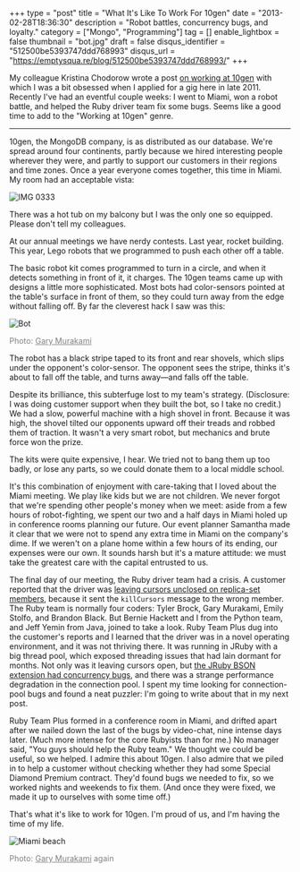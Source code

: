 +++
type = "post"
title = "What It's Like To Work For 10gen"
date = "2013-02-28T18:36:30"
description = "Robot battles, concurrency bugs, and loyalty."
category = ["Mongo", "Programming"]
tag = []
enable_lightbox = false
thumbnail = "bot.jpg"
draft = false
disqus_identifier = "512500be5393747ddd768993"
disqus_url = "https://emptysqua.re/blog/512500be5393747ddd768993/"
+++

<p>My colleague Kristina Chodorow wrote a post <a href="http://www.kchodorow.com/blog/2011/10/18/on-working-at-10gen/">on working at 10gen</a> with which I was a bit obsessed when I applied for a gig here in late 2011. Recently I've had an eventful couple weeks: I went to Miami, won a robot battle, and helped the Ruby driver team fix some bugs. Seems like a good time to add to the "Working at 10gen" genre.</p>
<hr />
<p>10gen, the MongoDB company, is as distributed as our database. We're spread around four continents, partly because we hired interesting people wherever they were, and partly to support our customers in their regions and time zones. Once a year everyone comes together, this time in Miami. My room had an acceptable vista:</p>
<p><img style="display:block; margin-left:auto; margin-right:auto;" src="IMG_0333.jpg" alt="IMG 0333" title="IMG_0333.jpg" border="0"   /></p>
<p>There was a hot tub on my balcony but I was the only one so equipped. Please don't tell my colleagues.</p>
<p>At our annual meetings we have nerdy contests. Last year, rocket building. This year, Lego robots that we programmed to push each other off a table.</p>
<p>The basic robot kit comes programmed to turn in a circle, and when it detects something in front of it, it charges. The 10gen teams came up with designs a little more sophisticated. Most bots had color-sensors pointed at the table's surface in front of them, so they could turn away from the edge without falling off. By far the cleverest hack I saw was this:</p>
<p><img style="display:block; margin-left:auto; margin-right:auto;" src="bot.jpg" alt="Bot" title="bot.jpg" border="0"   /></p>
<p><span style="color: gray">Photo: <a href="https://twitter.com/GaryMurakami" style="color: gray">Gary Murakami</a></span></p>
<p>The robot has a black stripe taped to its front and rear shovels, which slips under the opponent's color-sensor. The opponent sees the stripe, thinks it's about to fall off the table, and turns away&mdash;and falls off the table.</p>
<p>Despite its brilliance, this subterfuge lost to my team's strategy. (Disclosure: I was doing customer support when they built the bot, so I take no credit.) We had a slow, powerful machine with a high shovel in front. Because it was high, the shovel tilted our opponents upward off their treads and robbed them of traction. It wasn't a very smart robot, but mechanics and brute force won the prize.</p>
<p>The kits were quite expensive, I hear. We tried not to bang them up too badly, or lose any parts, so we could donate them to a local middle school.</p>
<p>It's this combination of enjoyment with care-taking that I loved about the Miami meeting. We play like kids but we are not children. We never forgot that we're spending other people's money when we meet: aside from a few hours of robot-fighting, we spent our two and a half days in Miami holed up in conference rooms planning our future. Our event planner Samantha made it clear that we were not to spend any extra time in Miami on the company's dime. If we weren't on a plane home within a few hours of its ending, our expenses were our own. It sounds harsh but it's a mature attitude: we must take the greatest care with the capital entrusted to us.</p>
<p>The final day of our meeting, the Ruby driver team had a crisis. A customer reported that the driver was <a href="https://jira.mongodb.org/browse/RUBY-545">leaving cursors unclosed on replica-set members</a>, because it sent the <code>killCursors</code> message to the wrong member. The Ruby team is normally four coders: Tyler Brock, Gary Murakami, Emily Stolfo, and Brandon Black. But Bernie Hackett and I from the Python team, and Jeff Yemin from Java, joined to take a look. Ruby Team Plus dug into the customer's reports and I learned that the driver was in a novel operating environment, and it was not thriving there. It was running in JRuby with a big thread pool, which exposed threading issues that had lain dormant for months. Not only was it leaving cursors open, but <a href="https://jira.mongodb.org/browse/RUBY-554">the JRuby BSON extension had concurrency bugs</a>, and there was a strange performance degradation in the connection pool. I spent my time looking for connection-pool bugs and found a neat puzzler: I'm going to write about that in my next post.</p>
<p>Ruby Team Plus formed in a conference room in Miami, and drifted apart after we nailed down the last of the bugs by video-chat, nine intense days later. (Much more intense for the core Rubyists than for me.) No manager said, "You guys should help the Ruby team." We thought we could be useful, so we helped. I admire this about 10gen. I also admire that we piled in to help a customer without checking whether they had some Special Diamond Premium contract. They'd found bugs we needed to fix, so we worked nights and weekends to fix them. (And once they were fixed, we made it up to ourselves with some time off.)</p>
<p>That's what it's like to work for 10gen. I'm proud of us, and I'm having the time of my life.</p>
<p><img style="display:block; margin-left:auto; margin-right:auto;" src="miami-beach.jpg" alt="Miami beach" title="miami-beach.jpg" border="0"   /></p>
<p><span style="color: gray">Photo: <a href="https://twitter.com/GaryMurakami" style="color: gray">Gary Murakami</a> again</span></p>
